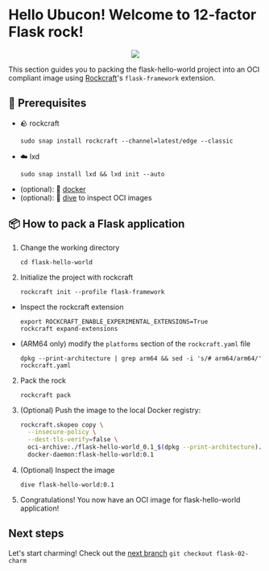 # Hello Ubucon! Welcome to 12-factor Flask rock!

<p align="center">
    <img src="https://encrypted-tbn0.gstatic.com/images?q=tbn:ANd9GcQt_7ioYr9T6uh35rT46Z_cyNVtMM_SgbHppA&s">
</p>

This section guides you to packing the flask-hello-world project into an OCI compliant image
using [Rockcraft](https://github.com/canonical/rockcraft)'s `flask-framework` extension.

## 📝 Prerequisites

- 🪨 rockcraft
  ```
  sudo snap install rockcraft --channel=latest/edge --classic
  ```
- ☁️ lxd
  ```
  sudo snap install lxd && lxd init --auto
  ```
- (optional): 🐳 [docker](https://docs.docker.com/engine/install/)
- (optional): 🤿 [dive](https://github.com/wagoodman/dive) to inspect OCI images

## 📦 How to pack a Flask application

1. Change the working directory
   ```
   cd flask-hello-world
   ```
2. Initialize the project with rockcraft
   ```
   rockcraft init --profile flask-framework
   ```

- Inspect the rockcraft extension
  ```
  export ROCKCRAFT_ENABLE_EXPERIMENTAL_EXTENSIONS=True
  rockcraft expand-extensions
  ```
- (ARM64 only) modify the `platforms` section of the `rockcraft.yaml` file
  ```
  dpkg --print-architecture | grep arm64 && sed -i 's/# arm64/arm64/' rockcraft.yaml
  ```

2. Pack the rock
   ```
   rockcraft pack
   ```
3. (Optional) Push the image to the local Docker registry:
   ```bash
   rockcraft.skopeo copy \
     --insecure-policy \
     --dest-tls-verify=false \
     oci-archive:./flask-hello-world_0.1_$(dpkg --print-architecture).rock \
     docker-daemon:flask-hello-world:0.1
   ```
4. (Optional) Inspect the image
   ```
   dive flask-hello-world:0.1
   ```
5. Congratulations! You now have an OCI image for flask-hello-world application!

## Next steps

Let's start charming! Check out the [next branch](https://github.com/yanksyoon/hello-ubucon/tree/flask-02-charm) `git checkout flask-02-charm`
